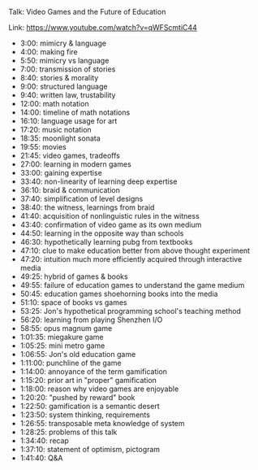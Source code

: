 Talk: Video Games and the Future of Education

Link: https://www.youtube.com/watch?v=qWFScmtiC44

- 3:00: mimicry & language
- 4:00: making fire
- 5:50: mimicry vs language
- 7:00: transmission of stories
- 8:40: stories & morality
- 9:00: structured language
- 9:40: written law, trustability
- 12:00: math notation
- 14:00: timeline of math notations
- 16:10: language usage for art
- 17:20: music notation
- 18:35: moonlight sonata
- 19:55: movies
- 21:45: video games, tradeoffs
- 27:00: learning in modern games
- 33:00: gaining expertise
- 33:40: non-linearity of learning deep expertise
- 36:10: braid & communication
- 37:40: simplification of level designs
- 38:40: the witness, learnings from braid
- 41:40: acquisition of nonlinguistic rules in the witness
- 43:40: confirmation of video game as its own medium
- 44:50: learning in the opposite way than schools
- 46:30: hypothetically learning pubg from textbooks
- 47:10: clue to make education better from above thought experiment
- 47:20: intuition much more efficiently acquired through interactive media
- 49:25: hybrid of games & books
- 49:55: failure of education games to understand the game medium
- 50:45: education games shoehorning books into the media
- 51:10: space of books vs games
- 53:25: Jon's hypothetical programming school's teaching method
- 56:20: learning from playing Shenzhen I/O
- 58:55: opus magnum game
- 1:01:35: miegakure game
- 1:05:25: mini metro game
- 1:06:55: Jon's old education game
- 1:11:00: punchline of the game
- 1:14:00: annoyance of the term gamification
- 1:15:20: prior art in "proper" gamification
- 1:18:00: reason why video games are enjoyable
- 1:20:20: "pushed by reward" book
- 1:22:50: gamification is a semantic desert
- 1:23:50: system thinking, requirements
- 1:26:55: transposable meta knowledge of system
- 1:28:25: problems of this talk
- 1:34:40: recap
- 1:37:10: statement of optimism, pictogram
- 1:41:40: Q&A
